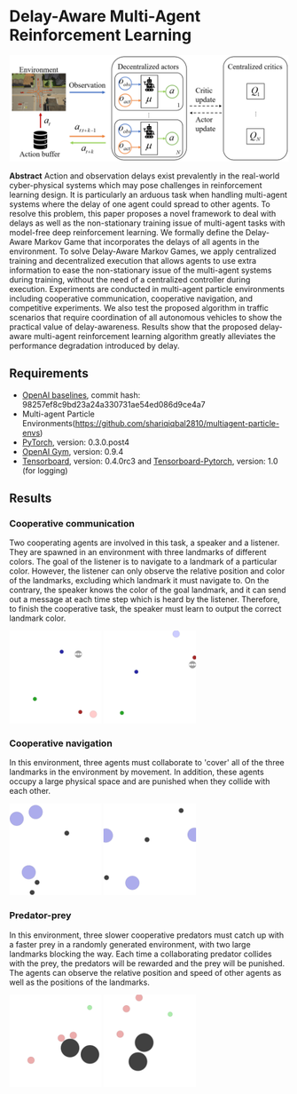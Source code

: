 # Delay-Aware Multi-Agent Reinforcement Learning
<p align=center>
<img src="assets/damarl.png" width=1000>
</p>

**Abstract** Action and observation delays exist prevalently in the real-world cyber-physical systems which may pose challenges in reinforcement learning design. It is particularly an arduous task when handling multi-agent systems where the delay of one agent could spread to other agents. To resolve this problem, this paper proposes a novel framework to deal with delays as well as the non-stationary training issue of multi-agent tasks with model-free deep reinforcement learning. We formally define the Delay-Aware Markov Game that incorporates the delays of all agents in the environment. To solve Delay-Aware Markov Games, we apply centralized training and decentralized execution that allows agents to use extra information to ease the non-stationary issue of the multi-agent systems during training, without the need of a centralized controller during execution. Experiments are conducted in multi-agent particle environments including cooperative communication, cooperative navigation, and competitive experiments. We also test the proposed algorithm in traffic scenarios that require coordination of all autonomous vehicles to show the practical value of delay-awareness. Results show that the proposed delay-aware multi-agent reinforcement learning algorithm greatly alleviates the performance degradation introduced by delay.

## Requirements

* [OpenAI baselines](https://github.com/openai/baselines), commit hash: 98257ef8c9bd23a24a330731ae54ed086d9ce4a7
* Multi-agent Particle Environments(https://github.com/shariqiqbal2810/multiagent-particle-envs)
* [PyTorch](http://pytorch.org/), version: 0.3.0.post4
* [OpenAI Gym](https://github.com/openai/gym), version: 0.9.4
* [Tensorboard](https://github.com/tensorflow/tensorboard), version: 0.4.0rc3 and [Tensorboard-Pytorch](https://github.com/lanpa/tensorboard-pytorch), version: 1.0 (for logging)


## Results

### Cooperative communication

Two cooperating agents are involved in this task, a speaker and a listener. They are spawned in an environment with three landmarks of different colors. The goal of the listener is to navigate to a landmark of a particular color. However, the listener can only observe the relative position and color of the landmarks, excluding which landmark it must navigate to. On the contrary, the speaker knows the color of the goal landmark, and it can send out a message at each time step which is heard by the listener. Therefore, to finish the cooperative task, the speaker must learn to output the correct landmark color. 

<img src="assets/cooperative_communication_1.gif?raw=true" width="33%"> <img src="assets/cooperative_communication_2.gif?raw=true" width="33%">

### Cooperative navigation

 In this environment, three agents must collaborate to 'cover' all of the three landmarks in the environment by movement. In addition, these agents occupy a large physical space and are punished when they collide with each other.

<img src="assets/cooperative_navigation_1.gif?raw=true" width="33%"> <img src="assets/cooperative_navigation_2.gif?raw=true" width="33%">

### Predator-prey

In this environment, three slower cooperative predators must catch up with a faster prey in a randomly generated environment, with two large landmarks blocking the way. Each time a collaborating predator collides with the prey, the predators will be rewarded and the prey will be punished. The agents can observe the relative position and speed of other agents as well as the positions of the landmarks.

<img src="assets/predator_prey_1.gif?raw=true" width="33%"> <img src="assets/predator_prey_2.gif?raw=true" width="33%">
